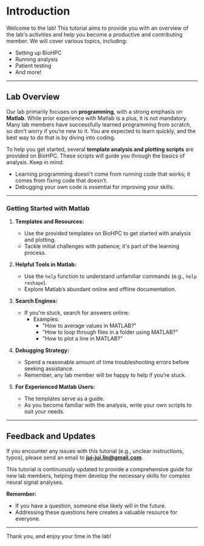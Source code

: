 # Introduction

Welcome to the lab! This tutorial aims to provide you with an overview of the lab's activities and help you become a productive and contributing member. We will cover various topics, including:

- Setting up BioHPC
- Running analysis
- Patient testing
- And more!

---

## Lab Overview

Our lab primarily focuses on **programming**, with a strong emphasis on **Matlab**. While prior experience with Matlab is a plus, it is not mandatory. Many lab members have successfully learned programming from scratch, so don’t worry if you’re new to it. You are expected to learn quickly, and the best way to do that is by diving into coding.

To help you get started, several **template analysis and plotting scripts** are provided on BioHPC. These scripts will guide you through the basics of analysis. Keep in mind:

- Learning programming doesn't come from running code that works; it comes from fixing code that doesn’t.
- Debugging your own code is essential for improving your skills.

---

### Getting Started with Matlab

1. **Templates and Resources:**
   - Use the provided templates on BioHPC to get started with analysis and plotting.
   - Tackle initial challenges with patience; it's part of the learning process.

2. **Helpful Tools in Matlab:**
   - Use the `help` function to understand unfamiliar commands (e.g., `help reshape`).
   - Explore Matlab’s abundant online and offline documentation.

3. **Search Engines:**
   - If you're stuck, search for answers online:
     - Examples: 
       - "How to average values in MATLAB?"
       - "How to loop through files in a folder using MATLAB?"
       - "How to plot a line in MATLAB?"

4. **Debugging Strategy:**
   - Spend a reasonable amount of time troubleshooting errors before seeking assistance.
   - Remember, any lab member will be happy to help if you’re stuck.

5. **For Experienced Matlab Users:**
   - The templates serve as a guide.
   - As you become familiar with the analysis, write your own scripts to suit your needs.

---

## Feedback and Updates

If you encounter any issues with this tutorial (e.g., unclear instructions, typos), please send an email to **[jui-jui.lin@gmail.com](mailto:jui-jui.lin@gmail.com)**. 

This tutorial is continuously updated to provide a comprehensive guide for new lab members, helping them develop the necessary skills for complex neural signal analyses. 

**Remember:**
- If you have a question, someone else likely will in the future.
- Addressing these questions here creates a valuable resource for everyone.

---

Thank you, and enjoy your time in the lab!
